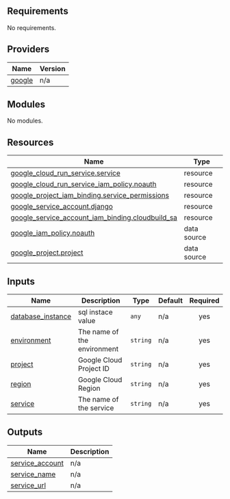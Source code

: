 <!-- BEGIN_TF_DOCS -->
## Requirements

No requirements.

## Providers

| Name | Version |
|------|---------|
| <a name="provider_google"></a> [google](#provider\_google) | n/a |

## Modules

No modules.

## Resources

| Name | Type |
|------|------|
| [google_cloud_run_service.service](https://registry.terraform.io/providers/hashicorp/google/latest/docs/resources/cloud_run_service) | resource |
| [google_cloud_run_service_iam_policy.noauth](https://registry.terraform.io/providers/hashicorp/google/latest/docs/resources/cloud_run_service_iam_policy) | resource |
| [google_project_iam_binding.service_permissions](https://registry.terraform.io/providers/hashicorp/google/latest/docs/resources/project_iam_binding) | resource |
| [google_service_account.django](https://registry.terraform.io/providers/hashicorp/google/latest/docs/resources/service_account) | resource |
| [google_service_account_iam_binding.cloudbuild_sa](https://registry.terraform.io/providers/hashicorp/google/latest/docs/resources/service_account_iam_binding) | resource |
| [google_iam_policy.noauth](https://registry.terraform.io/providers/hashicorp/google/latest/docs/data-sources/iam_policy) | data source |
| [google_project.project](https://registry.terraform.io/providers/hashicorp/google/latest/docs/data-sources/project) | data source |

## Inputs

| Name | Description | Type | Default | Required |
|------|-------------|------|---------|:--------:|
| <a name="input_database_instance"></a> [database\_instance](#input\_database\_instance) | sql instace value | `any` | n/a | yes |
| <a name="input_environment"></a> [environment](#input\_environment) | The name of the environment | `string` | n/a | yes |
| <a name="input_project"></a> [project](#input\_project) | Google Cloud Project ID | `string` | n/a | yes |
| <a name="input_region"></a> [region](#input\_region) | Google Cloud Region | `string` | n/a | yes |
| <a name="input_service"></a> [service](#input\_service) | The name of the service | `string` | n/a | yes |

## Outputs

| Name | Description |
|------|-------------|
| <a name="output_service_account"></a> [service\_account](#output\_service\_account) | n/a |
| <a name="output_service_name"></a> [service\_name](#output\_service\_name) | n/a |
| <a name="output_service_url"></a> [service\_url](#output\_service\_url) | n/a |
<!-- END_TF_DOCS -->